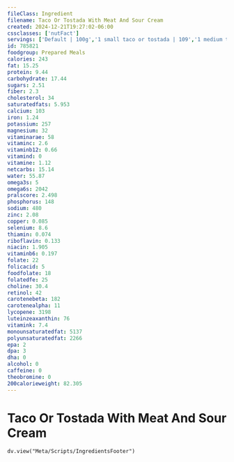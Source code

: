 ```yaml
---
fileClass: Ingredient
filename: Taco Or Tostada With Meat And Sour Cream
created: 2024-12-21T19:27:02-06:00
cssclasses: ['nutFact']
servings: ['Default | 100g','1 small taco or tostada | 109','1 medium taco or tostada | 133','1 large taco or tostada | 230','1 taco or tostada, ns size | 133','1 cup | 122']
id: 785821
foodgroup: Prepared Meals
calories: 243
fat: 15.25
protein: 9.44
carbohydrate: 17.44
sugars: 2.51
fiber: 2.3
cholesterol: 34
saturatedfats: 5.953
calcium: 103
iron: 1.24
potassium: 257
magnesium: 32
vitaminarae: 58
vitaminc: 2.6
vitaminb12: 0.66
vitamind: 0
vitamine: 1.12
netcarbs: 15.14
water: 55.87
omega3s: 5
omega6s: 2042
pralscore: 2.498
phosphorus: 148
sodium: 480
zinc: 2.08
copper: 0.085
selenium: 8.6
thiamin: 0.074
riboflavin: 0.133
niacin: 1.905
vitaminb6: 0.197
folate: 22
folicacid: 5
foodfolate: 18
folatedfe: 25
choline: 30.4
retinol: 42
carotenebeta: 182
carotenealpha: 11
lycopene: 3198
luteinzeaxanthin: 76
vitamink: 7.4
monounsaturatedfat: 5137
polyunsaturatedfat: 2266
epa: 2
dpa: 3
dha: 0
alcohol: 0
caffeine: 0
theobromine: 0
200calorieweight: 82.305
---
```


# Taco Or Tostada With Meat And Sour Cream

```dataviewjs
dv.view("Meta/Scripts/IngredientsFooter")
```